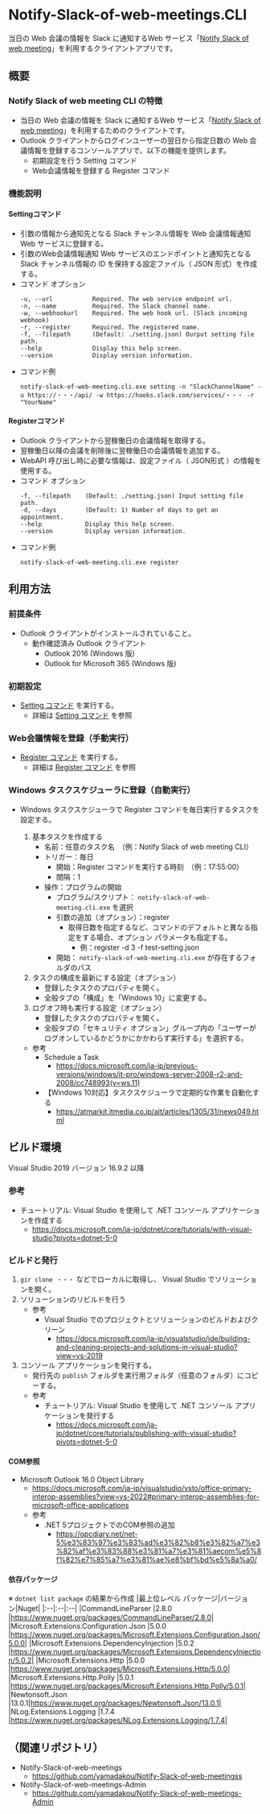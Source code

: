 # Notify-Slack-of-web-meetings.CLI

当日の Web 会議の情報を Slack に通知するWeb サービス「[Notify Slack of web meeting](https://github.com/yamadakou/Notify-Slack-of-web-meetings)」を利用するクライアントアプリです。

## 概要

### Notify Slack of web meeting CLI の特徴

* 当日の Web 会議の情報を Slack に通知するWeb サービス「[Notify Slack of web meeting](https://github.com/yamadakou/Notify-Slack-of-web-meetings)」を利用するためのクライアントです。
* Outlook クライアントからログインユーザーの翌日から指定日数の Web 会議情報を登録するコンソールアプリで、以下の機能を提供します。
  * 初期設定を行う Setting コマンド
  * Web会議情報を登録する Register コマンド

### 機能説明
#### Settingコマンド
* 引数の情報から通知先となる Slack チャンネル情報を Web 会議情報通知 Web サービスに登録する。
* 引数のWeb会議情報通知 Web サービスのエンドポイントと通知先となる Slack チャンネル情報の ID を保持する設定ファイル（ JSON 形式）を作成する。
* コマンド オプション
  ```shell
  -u, --url           Required. The web service endpoint url.
  -n, --name          Required. The Slack channel name.
  -w, --webhookurl    Required. The web hook url. (Slack incoming webhook)
  -r, --register      Required. The registered name.
  -f, --filepath      (Default: ./setting.json) Ourput setting file path.
  --help              Display this help screen.
  --version           Display version information.
  ```
* コマンド例
  ```shell
  notify-slack-of-web-meeting.cli.exe setting -n "SlackChannelName" -u https://・・・/api/ -w https://hooks.slack.com/services/・・・ -r "YourName"

  ```

#### Registerコマンド
* Outlook クライアントから翌稼働日の会議情報を取得する。
* 翌稼働日以降の会議を削除後に翌稼働日の会議情報を追加する。
* WebAPI 呼び出し時に必要な情報は、設定ファイル（ JSON形式 ）の情報を使用する。
* コマンド オプション
  ```shell
  -f, --filepath    (Default: ./setting.json) Input setting file path.
  -d, --days        (Default: 1) Number of days to get an appointment.
  --help            Display this help screen.
  --version         Display version information.
  ```
* コマンド例
  ```shell
  notify-slack-of-web-meeting.cli.exe register
  ```

## 利用方法
### 前提条件
* Outlook クライアントがインストールされていること。
  * 動作確認済み Outlook クライアント
    * Outlook 2016 (Windows 版)
    * Outlook for Microsoft 365 (Windows 版)

### 初期設定
* [Setting コマンド](Settingコマンド) を実行する。
  * 詳細は [Setting コマンド](Settingコマンド) を参照

### Web会議情報を登録（手動実行）
* [Register コマンド](Registerコマンド) を実行する。
  * 詳細は [Register コマンド](Registerコマンド) を参照

### Windows タスクスケジューラに登録（自動実行）
* Windows タスクスケジューラで Register コマンドを毎日実行するタスクを設定する。
  1. 基本タスクを作成する
     * 名前：任意のタスク名　（例：Notify Slack of web meeting CLI）
     * トリガー：毎日
       * 開始：Register コマンドを実行する時刻　（例：17:55:00）
       * 間隔：1
     * 操作：プログラムの開始
       * プログラム/スクリプト： `notify-slack-of-web-meeting.cli.exe` を選択
       * 引数の追加（オプション）：register
         * 取得日数を指定するなど、コマンドのデフォルトと異なる指定をする場合、オプション パラメータも指定する。
           * 例：register -d 3 -f test-setting.json
       * 開始： `notify-slack-of-web-meeting.cli.exe` が存在するフォルダのパス
  2. タスクの構成を最新にする設定（オプション）
      * 登録したタスクのプロパティを開く。
      * 全般タブの「構成」を「Windows 10」に変更する。
  3. ログオフ時も実行する設定（オプション）
      * 登録したタスクのプロパティを開く。
      * 全般タブの「セキュリティ オプション」グループ内の「ユーザーがログオンしているかどうかにかかわらず実行する」を選択する。

  * 参考
    * Schedule a Task
      * https://docs.microsoft.com/ja-jp/previous-versions/windows/it-pro/windows-server-2008-r2-and-2008/cc748993(v=ws.11)
    * 【Windows 10対応】タスクスケジューラで定期的な作業を自動化する
      * https://atmarkit.itmedia.co.jp/ait/articles/1305/31/news049.html

## ビルド環境
Visual Studio 2019 バージョン 16.9.2 以降

### 参考
  * チュートリアル: Visual Studio を使用して .NET コンソール アプリケーションを作成する
    * https://docs.microsoft.com/ja-jp/dotnet/core/tutorials/with-visual-studio?pivots=dotnet-5-0

### ビルドと発行
1. `gir clone ・・・` などでローカルに取得し、 Visual Studio でソリューションを開く。
2. ソリューションのリビルドを行う
   * 参考
     * Visual Studio でのプロジェクトとソリューションのビルドおよびクリーン
       * https://docs.microsoft.com/ja-jp/visualstudio/ide/building-and-cleaning-projects-and-solutions-in-visual-studio?view=vs-2019
3. コンソール アプリケーションを発行する。
   * 発行先の `publish` フォルダを実行用フォルダ（任意のフォルダ）にコピーする。
   * 参考
     * チュートリアル: Visual Studio を使用して .NET コンソール アプリケーションを発行する
       * https://docs.microsoft.com/ja-jp/dotnet/core/tutorials/publishing-with-visual-studio?pivots=dotnet-5-0
  
#### COM参照
* Microsoft Outlook 16.0 Object Library
  * https://docs.microsoft.com/ja-jp/visualstudio/vsto/office-primary-interop-assemblies?view=vs-2022#primary-interop-assemblies-for-microsoft-office-applications
  * 参考
    * .NET 5プロジェクトでのCOM参照の追加
      * https://opcdiary.net/net-5%e3%83%97%e3%83%ad%e3%82%b8%e3%82%a7%e3%82%af%e3%83%88%e3%81%a7%e3%81%aecom%e5%8f%82%e7%85%a7%e3%81%ae%e8%bf%bd%e5%8a%a0/

#### 依存パッケージ
※ `dotnet list package` の結果から作成
  |最上位レベル パッケージ|バージョン|Nuget|
  |:--|:--|:--|
  |CommandLineParser                             |2.8.0 |https://www.nuget.org/packages/CommandLineParser/2.8.0|
  |Microsoft.Extensions.Configuration.Json       |5.0.0 |https://www.nuget.org/packages/Microsoft.Extensions.Configuration.Json/5.0.0|
  |Microsoft.Extensions.DependencyInjection      |5.0.2 |https://www.nuget.org/packages/Microsoft.Extensions.DependencyInjection/5.0.2|
  |Microsoft.Extensions.Http                     |5.0.0 |https://www.nuget.org/packages/Microsoft.Extensions.Http/5.0.0|
  |Microsoft.Extensions.Http.Polly               |5.0.1 |https://www.nuget.org/packages/Microsoft.Extensions.Http.Polly/5.0.1|
  |Newtonsoft.Json                               |13.0.1|https://www.nuget.org/packages/Newtonsoft.Json/13.0.1|
  |NLog.Extensions.Logging                       |1.7.4 |https://www.nuget.org/packages/NLog.Extensions.Logging/1.7.4|


## （関連リポジトリ）
* Notify-Slack-of-web-meetings
  * https://github.com/yamadakou/Notify-Slack-of-web-meetingss
* Notify-Slack-of-web-meetings-Admin
  * https://github.com/yamadakou/Notify-Slack-of-web-meetings-Admin
